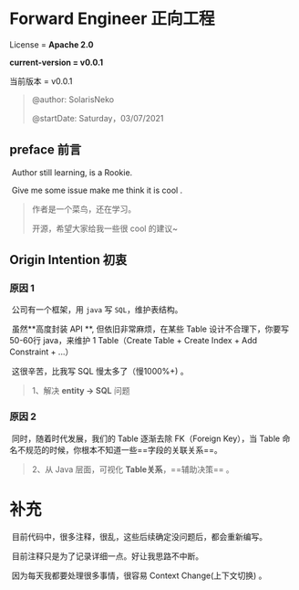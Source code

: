 # Forward Engineer 正向工程

License = **Apache 2.0**

**current-version = v0.0.1**

当前版本 = v0.0.1

> @author: SolarisNeko 
>
> @startDate: Saturday，03/07/2021

## preface 前言

​	Author still learning, is a Rookie.

​	Give me some issue make me think it is cool .

> 作者是一个菜鸟，还在学习。
>
> 开源，希望大家给我一些很 cool 的建议~

## Origin Intention 初衷

### 原因 1

​	公司有一个框架，用 `java` 写 `SQL`，维护表结构。

​	虽然**高度封装 API **, 但依旧非常麻烦，在某些 Table 设计不合理下，你要写 50-60行 java，来维护 1 Table（Create Table + Create Index + Add Constraint + ...）

​	这很辛苦，比我写 SQL 慢太多了（慢1000%+) 。

> 1、解决 **entity -> SQL** 问题

### 原因 2

​	同时，随着时代发展，我们的 Table 逐渐去除 FK（Foreign Key），当 Table 命名不规范的时候，你根本不知道一些==字段的关联关系==。

> 2、从 Java 层面，可视化 **Table关系**，==辅助决策== 。



# 补充

​	目前代码中，很多注释，很乱，这些后续确定没问题后，都会重新编写。

​	目前注释只是为了记录详细一点。好让我思路不中断。

​	因为每天我都要处理很多事情，很容易 Context Change(上下文切换) 。

